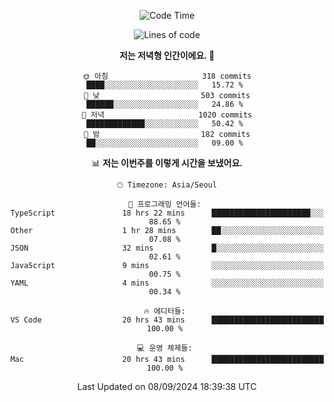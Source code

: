 <div align='center'>
 
<!--START_SECTION:waka-->
![Code Time](http://img.shields.io/badge/Code%20Time-3%2C808%20hrs%2033%20mins-blue)

![Lines of code](https://img.shields.io/badge/%EC%A0%80%EB%8A%94%20%EC%97%AC%ED%83%9C%EA%B9%8C%EC%A7%80%20-1.3%20million%20%EC%A4%84%EC%9D%98%20%EC%BD%94%EB%93%9C%EB%A5%BC%20%EC%9E%91%EC%84%B1%ED%96%88%EC%96%B4%EC%9A%94.-blue)

**저는 저녁형 인간이에요. 🦉** 

```text
🌞 아침                     318 commits         ████░░░░░░░░░░░░░░░░░░░░░   15.72 % 
🌆 낮　                     503 commits         ██████░░░░░░░░░░░░░░░░░░░   24.86 % 
🌃 저녁                     1020 commits        █████████████░░░░░░░░░░░░   50.42 % 
🌙 밤　                     182 commits         ██░░░░░░░░░░░░░░░░░░░░░░░   09.00 % 
```


📊 **저는 이번주를 이렇게 시간을 보냈어요.** 

```text
🕑︎ Timezone: Asia/Seoul

💬 프로그래밍 언어들: 
TypeScript               18 hrs 22 mins      ██████████████████████░░░   88.65 % 
Other                    1 hr 28 mins        ██░░░░░░░░░░░░░░░░░░░░░░░   07.08 % 
JSON                     32 mins             █░░░░░░░░░░░░░░░░░░░░░░░░   02.61 % 
JavaScript               9 mins              ░░░░░░░░░░░░░░░░░░░░░░░░░   00.75 % 
YAML                     4 mins              ░░░░░░░░░░░░░░░░░░░░░░░░░   00.34 % 

🔥 에디터들: 
VS Code                  20 hrs 43 mins      █████████████████████████   100.00 % 

💻 운영 체제들: 
Mac                      20 hrs 43 mins      █████████████████████████   100.00 % 
```


 Last Updated on 08/09/2024 18:39:38 UTC
<!--END_SECTION:waka-->
 </div>
<!---
Emewjin/Emewjin is a ✨ special ✨ repository because its `README.md` (this file) appears on your GitHub profile.
You can click the Preview link to take a look at your changes.
--->
